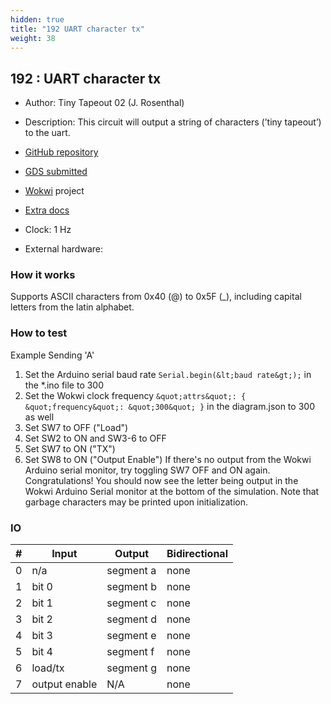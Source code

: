 ```yaml
---
hidden: true
title: "192 UART character tx"
weight: 38
---
```


## 192 : UART character tx

* Author: Tiny Tapeout 02 (J. Rosenthal)
* Description: This circuit will output a string of characters (’tiny tapeout’) to the uart.

* [GitHub repository](https://github.com/psychogenic/tt04-UARTcharacter)
* [GDS submitted](https://github.com/psychogenic/tt04-UARTcharacter/actions/runs/6096055939)
* [Wokwi](https://wokwi.com/projects/347140425276981843) project
* [Extra docs](https://wokwi.com/projects/347140425276981843)
* Clock: 1 Hz
* External hardware: 



### How it works

Supports ASCII characters from 0x40 (@) to 0x5F (_), including capital letters from the latin alphabet.


### How to test

Example Sending 'A'

1. Set the Arduino serial baud rate `Serial.begin(&lt;baud rate&gt;);` in the *.ino file to 300
2. Set the Wokwi clock frequency `&quot;attrs&quot;: { &quot;frequency&quot;: &quot;300&quot; }` in the diagram.json to 300 as well
3. Set SW7 to OFF ("Load")
4. Set SW2 to ON and SW3-6 to OFF
5. Set SW7 to ON ("TX")
6. Set SW8 to ON ("Output Enable")
   If there's no output from the Wokwi Arduino serial monitor, try toggling SW7 OFF and ON again.
   Congratulations! You should now see the letter being output in the Wokwi Arduino Serial monitor at the bottom of the simulation.
   Note that garbage characters may be printed upon initialization.


### IO

| # | Input        | Output       | Bidirectional      |
|---|--------------|--------------| -------------------|
| 0 | n/a  | segment a | none |
| 1 | bit 0  | segment b | none |
| 2 | bit 1  | segment c | none |
| 3 | bit 2  | segment d | none |
| 4 | bit 3  | segment e | none |
| 5 | bit 4  | segment f | none |
| 6 | load/tx  | segment g | none |
| 7 | output enable  | N/A | none |

